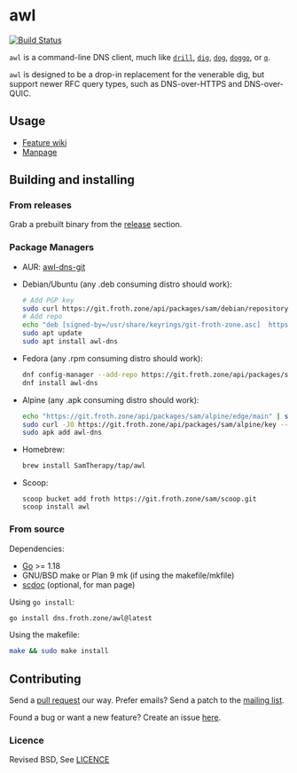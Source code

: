 # awl

[![Build Status](https://ci.git.froth.zone/api/badges/sam/awl/status.svg)](https://ci.git.froth.zone/sam/awl)

`awl` is a command-line DNS client, much like
[`drill`](https://github.com/NLnetLabs/ldns),
[`dig`](https://bind9.readthedocs.io/en/v9_18_3/manpages.html#dig-dns-lookup-utility),
[`dog`](https://github.com/ogham/dog),
[`doggo`](https://github.com/mr-karan/doggo), or
[`q`](https://github.com/natesales/q).

`awl` is designed to be a drop-in replacement for the venerable dig, but support
newer RFC query types, such as DNS-over-HTTPS and DNS-over-QUIC.

## Usage

- [Feature wiki](https://git.froth.zone/sam/awl/wiki/Supported)
- [Manpage](https://git.froth.zone/sam/awl/wiki/awl.1)

## Building and installing

### From releases

Grab a prebuilt binary from the
[release](https://git.froth.zone/sam/awl/releases) section.

### Package Managers

- AUR: [awl-dns-git](https://aur.archlinux.org/packages/awl-dns-git)
- Debian/Ubuntu (any .deb consuming distro should work):

  ```sh
  # Add PGP key
  sudo curl https://git.froth.zone/api/packages/sam/debian/repository.key -o /usr/share/keyrings/git-froth-zone.asc
  # Add repo
  echo "deb [signed-by=/usr/share/keyrings/git-froth-zone.asc]  https://git.froth.zone/api/packages/sam/debian sid main" | sudo tee /etc/apt/sources.list.d/git-froth-zone.list
  sudo apt update
  sudo apt install awl-dns
  ```

- Fedora (any .rpm consuming distro should work):
  ```sh
  dnf config-manager --add-repo https://git.froth.zone/api/packages/sam/rpm/sam.repo
  dnf install awl-dns
  ```

- Alpine (any .apk consuming distro should work):
  ```sh
  echo "https://git.froth.zone/api/packages/sam/alpine/edge/main" | sudo tee -a /etc/apk/repositories
  sudo curl -JO https://git.froth.zone/api/packages/sam/alpine/key --output-dir /etc/apk/keys
  sudo apk add awl-dns
  ```

- Homebrew:

  ```sh
  brew install SamTherapy/tap/awl
  ```

- Scoop:

  ```pwsh
  scoop bucket add froth https://git.froth.zone/sam/scoop.git
  scoop install awl
  ```

### From source

Dependencies:

- [Go](https://go.dev/) >= 1.18
- GNU/BSD make or Plan 9 mk (if using the makefile/mkfile)
- [scdoc](https://git.sr.ht/~sircmpwn/scdoc) (optional, for man page)

Using `go install`:

```sh
go install dns.froth.zone/awl@latest
```

Using the makefile:

```sh
make && sudo make install
```

## Contributing

Send a [pull request](https://git.froth.zone/sam/awl/pulls) our way. Prefer
emails? Send a patch to the
[mailing list](https://lists.sr.ht/~sammefishe/awl-dev).

Found a bug or want a new feature? Create an issue
[here](https://git.froth.zone/sam/awl/issues).

### Licence

Revised BSD, See [LICENCE](./LICENCE)
